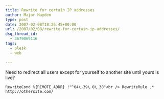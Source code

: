 ```yaml
---
title: Rewrite for certain IP addresses
author: Major Hayden
type: post
date: 2007-02-08T18:26:45+00:00
url: /2007/02/08/rewrite-for-certain-ip-addresses/
dsq_thread_id:
  - 3679069116
tags:
  - plesk
  - web

---
```

Need to redirect all users except for yourself to another site until yours is live?

`RewriteCond %{REMOTE_ADDR} !"^64\.39\.0\.38"<br />
RewriteRule .* http://othersite.com/`